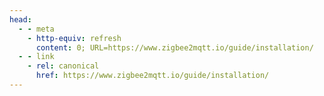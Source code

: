 ```yaml
---
head:
  - - meta
    - http-equiv: refresh
      content: 0; URL=https://www.zigbee2mqtt.io/guide/installation/
  - - link 
    - rel: canonical
      href: https://www.zigbee2mqtt.io/guide/installation/
---
```

